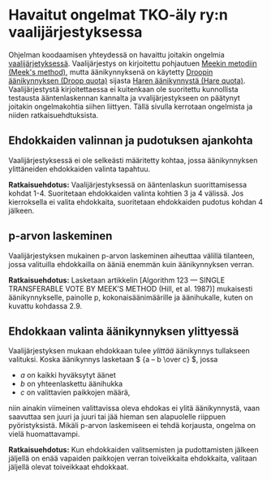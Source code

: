 # Havaitut ongelmat TKO-äly ry:n vaalijärjestyksessa

Ohjelman koodaamisen yhteydessä on havaittu joitakin ongelmia [vaalijärjetyksessä](https://www.tko-aly.fi/attachments/files/324/2022-12-28-_nestys-ja-vaalij_rjestys.pdf?1672444809). Vaalijärjestys on kirjoitettu pohjautuen [Meekin metodiin (Meek's method)](https://svn.apache.org/repos/asf/steve/trunk/stv_background/meekm.pdf), mutta äänikynnyksenä on käytetty [Droopin äänikynnyksen (Droop quota)](https://en.wikipedia.org/wiki/Droop_quota) sijasta [Haren äänikynnystä (Hare quota)](https://en.wikipedia.org/wiki/Hare_quota). Vaalijärjestystä kirjoitettaessa ei kuitenkaan ole suoritettu kunnollista testausta ääntenlaskennan kannalta ja vvalijärjestykseen on päätynyt joitakin ongelmakohtia siihen liittyen. Tällä sivulla kerrotaan ongelmista ja niiden ratkaisuehdtuksista.

## Ehdokkaiden valinnan ja pudotuksen ajankohta

Vaalijärjestyksessä ei ole selkeästi määritetty kohtaa, jossa äänikynnyksen ylittäneiden ehdokkaiden valinta tapahtuu.

**Ratkaisuehdotus:** Vaalijärjestyksessä on ääntenlaskun suorittamisessa kohdat 1-4. Suoritetaan ehdokkaiden valinta kohtien 3 ja 4 välissä. Jos kierroksella ei valita ehdokkaita, suoritetaan ehdokkaiden pudotus kohdan 4 jälkeen.

## p-arvon laskeminen

Vaalijärjestyksen mukainen p-arvon laskeminen aiheuttaa välillä tilanteen, jossa valituilla ehdokkailla on ääniä enemmän kuin äänikynnyksen verran.

**Ratkaisuehdotus:** Lasketaan artikkelin [Algorithm 123 — SINGLE TRANSFERABLE VOTE BY MEEK’S METHOD (Hill, et al. 1987)] mukaisesti äänikynnykselle, painolle p, kokonaisäänimäärille ja äänihukalle, kuten on kuvattu kohdassa 2.9.

## Ehdokkaan valinta äänikynnyksen ylittyessä

Vaalijärjestyksen mukaan ehdokkaan tulee *ylittää* äänikynnys tullakseen valituksi. Koska äänikynnys lasketaan
$ {a – b \over c} $, jossa
- $a$ on kaikki hyväksytyt äänet
- $b$ on yhteenlaskettu äänihukka
- $c$ on valittavien paikkojen määrä,

niin ainakin viimeinen valittavissa oleva ehdokas ei ylitä äänikynnystä, vaan saavuttaa sen juuri ja juuri tai jää hieman sen alapuolelle riippuen pyöristyksistä. Mikäli p-arvon laskemiseen ei tehdä korjausta, ongelma on vielä huomattavampi.

**Ratkaisuehdotus:** Kun ehdokkaiden valitsemisten ja pudottamisten jälkeen jäljellä on enää vapaiden paikkojen verran toiveikkaita ehdokkaita, valitaan jäljellä olevat toiveikkaat ehdokkaat.